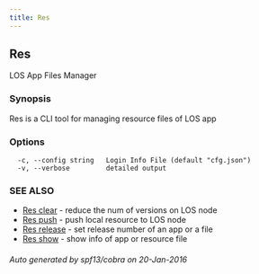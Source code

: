 ```yaml
---
title: Res
---
```

## Res

LOS App Files Manager

### Synopsis


Res is a CLI tool for managing resource files of LOS app

### Options

```
  -c, --config string   Login Info File (default "cfg.json")
  -v, --verbose         detailed output
```

### SEE ALSO
* [Res clear](Res_clear.md)	 - reduce the num of versions on LOS node
* [Res push](Res_push.md)	 - push local resource to LOS node
* [Res release](Res_release.md)	 - set release number of an app or a file
* [Res show](Res_show.md)	 - show info of app or resource file

###### Auto generated by spf13/cobra on 20-Jan-2016
